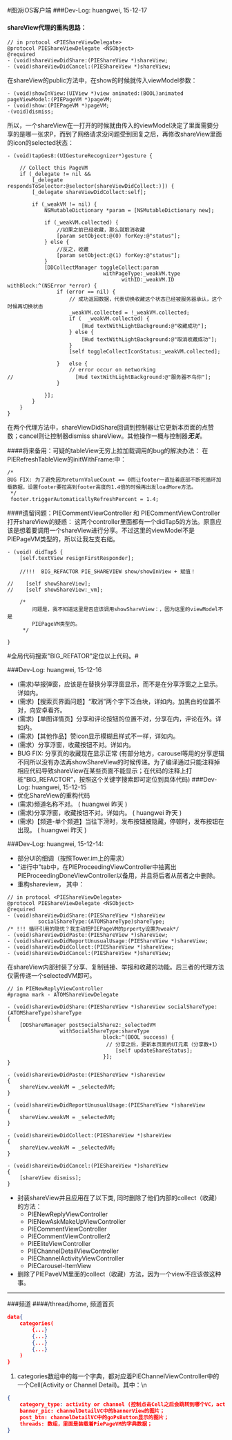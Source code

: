 #图派iOS客户端
###Dev-Log: huangwei, 15-12-17
#### shareView代理的重构思路：

```objc
// in protocol <PIEShareViewDelegate>
@protocol PIEShareViewDelegate <NSObject>
@required
- (void)shareViewDidShare:(PIEShareView *)shareView;
- (void)shareViewDidCancel:(PIEShareView *)shareView;
```

在shareView的public方法中，在show的时候就传入viewModel参数：

```objc
- (void)showInView:(UIView *)view animated:(BOOL)animated pageViewModel:(PIEPageVM *)pageVM;
- (void)show:(PIEPageVM *)pageVM;
-(void)dismiss;
```

所以，一个shareView在一打开的时候就由传入的viewModel决定了里面需要分享的是哪一张求P，而到了网络请求没问题受到回复之后，再修改shareView里面的icon的selected状态：

```objc
- (void)tapGes8:(UIGestureRecognizer*)gesture {
    
    // Collect this PageVM
    if (_delegate != nil &&
        [_delegate respondsToSelector:@selector(shareViewDidCollect:)]) {
        [_delegate shareViewDidCollect:self];
        
        if (_weakVM != nil) {
            NSMutableDictionary *param = [NSMutableDictionary new];
            
            if (_weakVM.collected) {
                //如果之前已经收藏，那么就取消收藏
                [param setObject:@(0) forKey:@"status"];
            } else {
                //反之，收藏
                [param setObject:@(1) forKey:@"status"];
            }
            [DDCollectManager toggleCollect:param
                               withPageType:_weakVM.type
                                     withID:_weakVM.ID withBlock:^(NSError *error) {
                if (error == nil) {
                    // 成功返回数据，代表切换收藏这个状态已经被服务器承认，这个时候再切换状态
                    _weakVM.collected = !_weakVM.collected;
                    if (  _weakVM.collected) {
                        [Hud textWithLightBackground:@"收藏成功"];
                    } else {
                        [Hud textWithLightBackground:@"取消收藏成功"];
                    }
                    [self toggleCollectIconStatus:_weakVM.collected];
                    
                }   else {
                    // error occur on networking
//                    [Hud textWithLightBackground:@"服务器不鸟你"];
                }
                                         
            }];
        }
    }
}

```

在两个代理方法中，shareViewDidShare回调到控制器让它更新本页面的点赞数；cancel则让控制器dismiss shareView。其他操作一概与控制器***无关***。

####将来备用：可疑的tableView无穷上拉加载调用的bug的解决办法：
在PIERefreshTableView的initWithFrame:中：

```objc
/*
BUG FIX: 为了避免因为returnValueCount == 0而让footer一直扯着底部不断死循环加载数据，设置footer要拉高到footer高度的1.4倍的时候再出发loadMore方法。
 */
 footer.triggerAutomaticallyRefreshPercent = 1.4;
```
####遗留问题：PIECommentViewController 和 PIECommentViewController打开shareView的疑惑：
这两个controller里面都有一个didTap5的方法。原意应该是想着要调用一个shareView进行分享。不过这里的viewModel不是PIEPageVM类型的，所以让我左支右绌。
```objc
- (void) didTap5 {
    [self.textView resignFirstResponder];
    
    //!!!  BIG_REFACTOR PIE_SHAREVIEW show/showInView + 赋值！

//    [self showShareView];
//    [self showShareView:_vm];
    
    /*
        问题是，我不知道这里是否应该调用showShareView：，因为这里的viewModel不是
        PIEPageVM类型的。
     */
    
}
```
#全局代码搜索"BIG_REFATOR"定位以上代码。#


###Dev-Log: huangwei, 15-12-16
- (需求)举报弹窗，应该是在替换分享浮窗显示，而不是在分享浮窗之上显示。详如内。
- (需求)【搜索页界面问题】“取消”两个字下泛白块，详如内。加黑白的位置不对，向安卓看齐。
- (需求)【单图详情页】分享和评论按钮的位置不对，分享在内，评论在外。详如内。
- (需求)【其他作品】赞icon显示模糊且样式不一样，详如内。
- (需求）分享浮窗，收藏按钮不对。详如内。
- BUG FIX: 分享页的收藏现在显示正常 (有部分地方，carousel等用的分享逻辑不同所以没有办法再showShareView的时候传递。为了编译通过只能注释掉相应代码导致shareView在某些页面不能显示；在代码的注释上打桩“BIG_REFACTOR”，按照这个关键字搜索即可定位到具体代码)
###Dev-Log: huangwei, 15-12-15
- 优化ShareView的重构代码
- (需求)频道名称不对。 ( huangwei 昨天 )
- (需求)分享浮窗，收藏按钮不对。详如内。  ( huangwei 昨天 )
-  (需求)【频道-单个频道】当往下滑时，发布按钮被隐藏，停顿时，发布按钮在出现。 ( huangwei 昨天 )

###Dev-Log: huangwei, 15-12-14:
- 部分UI的细调（按照Tower.im上的需求）
- "进行中"tab中，在PIEProceedingViewController中抽离出 PIEProceedingDoneVIewController以备用，并且将后者从前者之中删除。
- 重构shareview， 其中：

```objc
// in protocol <PIEShareViewDelegate>
@protocol PIEShareViewDelegate <NSObject>
@required
- (void)shareViewDidShare:(PIEShareView *)shareView
          socialShareType:(ATOMShareType)shareType;
/* !!! 循环引用的隐忧？我主动把PIEPageVM的prperty设置为weak*/
- (void)shareViewDidPaste:(PIEShareView *)shareView;
- (void)shareViewDidReportUnusualUsage:(PIEShareView *)shareView;
- (void)shareViewDidCollect:(PIEShareView *)shareView;
- (void)shareViewDidCancel:(PIEShareView *)shareView;
```

在shareView内部封装了分享、复制链接、举报和收藏的功能。后三者的代理方法仅需传递一个selectedVM即可。

```objc
// in PIENewReplyViewController
#pragma mark - ATOMShareViewDelegate

- (void)shareViewDidShare:(PIEShareView *)shareView socialShareType:(ATOMShareType)shareType
{
    [DDShareManager postSocialShare2:_selectedVM
                 withSocialShareType:shareType
                               block:^(BOOL success) {
                               	// 分享之后，更新本页面的UI元素（分享数+1）
                                   [self updateShareStatus];
                               }];
}

- (void)shareViewDidPaste:(PIEShareView *)shareView
{
    shareView.weakVM = _selectedVM;
}

- (void)shareViewDidReportUnusualUsage:(PIEShareView *)shareView
{
    shareView.weakVM = _selectedVM;
}

- (void)shareViewDidCollect:(PIEShareView *)shareView
{
    shareView.weakVM = _selectedVM;
}

- (void)shareViewDidCancel:(PIEShareView *)shareView
{
    [shareView dismiss];
}
```

- 封装shareView并且应用在了以下类, 同时删除了他们内部的collect（收藏）的方法：
	- PIENewReplyViewController
	- PIENewAskMakeUpViewController
	- PIECommentViewController
	- PIECommentViewController2
	- PIEEliteViewController
	- PIEChannelDetailViewController
	- PIEChannelActivityViewController
	- PIECarousel-ItemView
- 删除了PIEPaveVM里面的collect（收藏）方法，因为一个view不应该做这种事。

----

###频道
####/thread/home, 频道首页
```json
data{
	categories(
		{...}
		{...}
		{...}
		{...}
	)
}
```
1. categories数组中的每一个字典，都对应着PIEChannelViewController中的一个Cell(Activity or Channel Detail)。其中：\n
```json
{
	category_type: activity or channel (控制点击Cell之后会跳转到哪个VC，activityVC or channelDetailVC)；
	banner_pic: channelDetailVC中的bannerView的图片；
	post_btn: channelDetailVC中的goPsButton显示的图片；
	threads: 数组，里面是装载着PiePageVM的字典数据；
}
```


